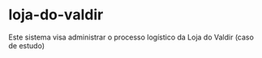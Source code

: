 # loja-do-valdir
Este sistema visa administrar o processo logístico da Loja do Valdir (caso de estudo)
